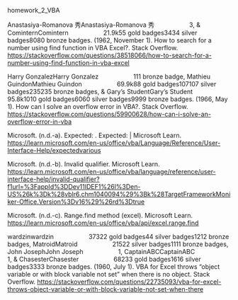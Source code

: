  homework_2_VBA

Anastasiya-Romanova 秀Anastasiya-Romanova 秀                    3, & CominternComintern                    21.9k55 gold badges3434 silver badges8080 bronze badges. (1962, November 1). How to search for a number using find function in VBA Excel?. Stack Overflow. https://stackoverflow.com/questions/38518066/how-to-search-for-a-number-using-find-function-in-vba-excel 

Harry GonzalezHarry Gonzalez                    111 bronze badge, Mathieu GuindonMathieu Guindon                    69.9k88 gold badges107107 silver badges235235 bronze badges, & Gary’s StudentGary’s Student                    95.8k1010 gold badges6060 silver badges9999 bronze badges. (1966, May 1). How can I solve an overflow error in VBA?. Stack Overflow. https://stackoverflow.com/questions/59900628/how-can-i-solve-an-overflow-error-in-vba 

Microsoft. (n.d.-a). Expected: . Expected: | Microsoft Learn. https://learn.microsoft.com/en-us/office/vba/Language/Reference/User-Interface-Help/expectedvarious 

Microsoft. (n.d.-b). Invalid qualifier. Microsoft Learn. https://learn.microsoft.com/en-us/office/vba/language/reference/user-interface-help/invalid-qualifier?f1url=%3FappId%3DDev11IDEF1%26l%3Den-US%26k%3Dk%28vblr6.chm1040094%29%3Bk%28TargetFrameworkMoniker-Office.Version%3Dv16%29%26rd%3Dtrue 

Microsoft. (n.d.-c). Range.find method (excel). Microsoft Learn. https://learn.microsoft.com/en-us/office/vba/api/excel.range.find 

wardzinwardzin                    37322 gold badges44 silver badges1212 bronze badges, MatroidMatroid                    21522 silver badges1111 bronze badges, John JosephJohn Joseph                    1, CaptainABCCaptainABC                    1, & ChasesterChasester                    68233 gold badges1616 silver badges3333 bronze badges. (1960, July 1). VBA for Excel throws “object variable or with block variable not set” when there is no object. Stack Overflow. https://stackoverflow.com/questions/22735093/vba-for-excel-throws-object-variable-or-with-block-variable-not-set-when-there
